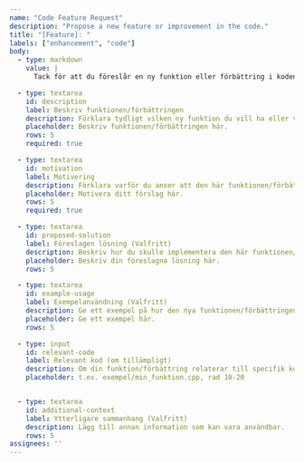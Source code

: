 ```yaml
---
name: "Code Feature Request"
description: "Propose a new feature or improvement in the code."
title: "[Feature]: "
labels: ["enhancement", "code"]
body:
  - type: markdown
    value: |
      Tack för att du föreslår en ny funktion eller förbättring i koden! Fyll i informationen nedan så att vi kan utvärdera ditt förslag.

  - type: textarea
    id: description
    label: Beskriv funktionen/förbättringen
    description: Förklara tydligt vilken ny funktion du vill ha eller vilken förbättring du föreslår.
    placeholder: Beskriv funktionen/förbättringen här.
    rows: 5
    required: true

  - type: textarea
    id: motivation
    label: Motivering
    description: Förklara varför du anser att den här funktionen/förbättringen är viktig. Vilka problem löser den eller vilka fördelar ger den?
    placeholder: Motivera ditt förslag här.
    rows: 5
    required: true

  - type: textarea
    id: proposed-solution
    label: Föreslagen lösning (Valfritt)
    description: Beskriv hur du skulle implementera den här funktionen/förbättringen.  Detta är valfritt, men hjälper oss att förstå ditt förslag bättre.
    placeholder: Beskriv din föreslagna lösning här.
    rows: 5

  - type: textarea
    id: example-usage
    label: Exempelanvändning (Valfritt)
    description: Ge ett exempel på hur den nya funktionen/förbättringen skulle användas i praktiken.
    placeholder: Ge ett exempel här.
    rows: 5

  - type: input
    id: relevant-code
    label: Relevant kod (om tillämpligt)
    description: Om din funktion/förbättring relaterar till specifik kod i `barbariand/cpp-glossary`, ange filnamn och/eller relevanta rader.
    placeholder: t.ex. exempel/min_funktion.cpp, rad 10-20


  - type: textarea
    id: additional-context
    label: Ytterligare sammanhang (Valfritt)
    description: Lägg till annan information som kan vara användbar.
    rows: 5
assignees: ''
---
```

